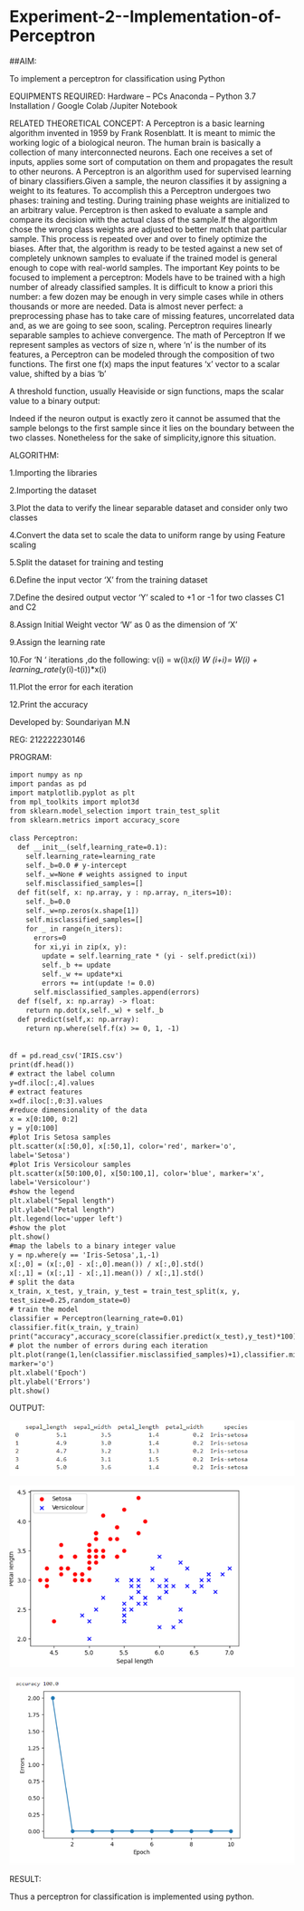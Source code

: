 # Experiment-2--Implementation-of-Perceptron
##AIM:

To implement a perceptron for classification using Python

EQUIPMENTS REQUIRED:
Hardware – PCs
Anaconda – Python 3.7 Installation / Google Colab /Jupiter Notebook

RELATED THEORETICAL CONCEPT:
A Perceptron is a basic learning algorithm invented in 1959 by Frank Rosenblatt. It is meant to mimic the working logic of a biological neuron. The human brain is basically a collection of many interconnected neurons. Each one receives a set of inputs, applies some sort of computation on them and propagates the result to other neurons.
A Perceptron is an algorithm used for supervised learning of binary classifiers.Given a sample, the neuron classifies it by assigning a weight to its features. To accomplish this a Perceptron undergoes two phases: training and testing. During training phase weights are initialized to an arbitrary value. Perceptron is then asked to evaluate a sample and compare its decision with the actual class of the sample.If the algorithm chose the wrong class weights are adjusted to better match that particular sample. This process is repeated over and over to finely optimize the biases. After that, the algorithm is ready to be tested against a new set of completely unknown samples to evaluate if the trained model is general enough to cope with real-world samples.
The important Key points to be focused to implement a perceptron:
Models have to be trained with a high number of already classified samples. It is difficult to know a priori this number: a few dozen may be enough in very simple cases while in others thousands or more are needed.
Data is almost never perfect: a preprocessing phase has to take care of missing features, uncorrelated data and, as we are going to see soon, scaling.
Perceptron requires linearly separable samples to achieve convergence.
The math of Perceptron
If we represent samples as vectors of size n, where ‘n’ is the number of its features, a Perceptron can be modeled through the composition of two functions. The first one 
f(x) maps the input features  ‘x’  vector to a scalar value, shifted by a bias ‘b’

A threshold function, usually Heaviside or sign functions, maps the scalar value to a binary output:

Indeed if the neuron output is exactly zero it cannot be assumed that the sample belongs to the first sample since it lies on the boundary between the two classes. Nonetheless for the sake of simplicity,ignore this situation.


ALGORITHM:

1.Importing the libraries

2.Importing the dataset

3.Plot the data to verify the linear separable dataset and consider only two classes

4.Convert the data set to scale the data to uniform range by using Feature scaling

5.Split the dataset for training and testing

6.Define the input vector ‘X’ from the training dataset

7.Define the desired output vector ‘Y’ scaled to +1 or -1 for two classes C1 and C2

8.Assign Initial Weight vector ‘W’ as 0 as the dimension of ‘X’

9.Assign the learning rate

10.For ‘N ‘ iterations ,do the following:
        v(i) = w(i)*x(i)
        W (i+i)= W(i) + learning_rate*(y(i)-t(i))*x(i)
        
11.Plot the error for each iteration 

12.Print the accuracy

Developed by: Soundariyan M.N

REG: 212222230146


 PROGRAM:
 
``` 
import numpy as np
import pandas as pd
import matplotlib.pyplot as plt
from mpl_toolkits import mplot3d
from sklearn.model_selection import train_test_split
from sklearn.metrics import accuracy_score

class Perceptron:
  def __init__(self,learning_rate=0.1):
    self.learning_rate=learning_rate
    self._b=0.0 # y-intercept
    self._w=None # weights assigned to input
    self.misclassified_samples=[]
  def fit(self, x: np.array, y : np.array, n_iters=10):
    self._b=0.0
    self._w=np.zeros(x.shape[1])
    self.misclassified_samples=[]
    for _ in range(n_iters):
      errors=0
      for xi,yi in zip(x, y):
        update = self.learning_rate * (yi - self.predict(xi))
        self._b += update
        self._w += update*xi
        errors += int(update != 0.0)
      self.misclassified_samples.append(errors)
  def f(self, x: np.array) -> float:
    return np.dot(x,self._w) + self._b
  def predict(self,x: np.array):
    return np.where(self.f(x) >= 0, 1, -1)
  

df = pd.read_csv('IRIS.csv')
print(df.head())
# extract the label column
y=df.iloc[:,4].values
# extract features
x=df.iloc[:,0:3].values
#reduce dimensionality of the data
x = x[0:100, 0:2]
y = y[0:100]
#plot Iris Setosa samples
plt.scatter(x[:50,0], x[:50,1], color='red', marker='o', label='Setosa')
#plot Iris Versicolour samples
plt.scatter(x[50:100,0], x[50:100,1], color='blue', marker='x', label='Versicolour')
#show the legend
plt.xlabel("Sepal length")
plt.ylabel("Petal length")
plt.legend(loc='upper left')
#show the plot
plt.show()
#map the labels to a binary integer value
y = np.where(y == 'Iris-Setosa',1,-1)
x[:,0] = (x[:,0] - x[:,0].mean()) / x[:,0].std()
x[:,1] = (x[:,1] - x[:,1].mean()) / x[:,1].std()
# split the data
x_train, x_test, y_train, y_test = train_test_split(x, y, test_size=0.25,random_state=0)
# train the model
classifier = Perceptron(learning_rate=0.01)
classifier.fit(x_train, y_train)
print("accuracy",accuracy_score(classifier.predict(x_test),y_test)*100)
# plot the number of errors during each iteration
plt.plot(range(1,len(classifier.misclassified_samples)+1),classifier.misclassified_samples, marker='o')
plt.xlabel('Epoch')
plt.ylabel('Errors')
plt.show()
```

OUTPUT:

![MODEL](https://github.com/soundariyan18/Experiment-2--Implementation-of-Perceptron/blob/main/Screenshot%202023-10-19%20161002.png)

![MODEL](https://github.com/soundariyan18/Experiment-2--Implementation-of-Perceptron/blob/main/Screenshot%202023-10-19%20161032.png)

![MODEL](https://github.com/soundariyan18/Experiment-2--Implementation-of-Perceptron/blob/main/Screenshot%202023-10-19%20161057.png)


RESULT:

Thus a perceptron for classification is implemented using python.

